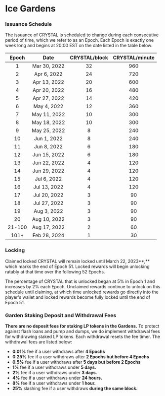 # Ice Gardens

### Issuance Schedule

The issuance of CRYSTAL is scheduled to change during each consecutive period of time, which we refer to as an Epoch. Each Epoch is exactly one week long and begins at 20:00 EST on the date listed in the table below:

|  Epoch |     Date     | CRYSTAL/block | CRYSTAL/minute |
| :----: | :----------: | :-----------: | :------------: |
|    1   | Mar 30, 2022 |       32      |       960      |
|    2   |  Apr 6, 2022 |       24      |       720      |
|    3   | Apr 13, 2022 |       20      |       600      |
|    4   | Apr 20, 2022 |       16      |       480      |
|    5   | Apr 27, 2022 |       14      |       420      |
|    6   |  May 4, 2022 |       12      |       360      |
|    7   | May 11, 2022 |       10      |       300      |
|    8   | May 18, 2022 |       10      |       300      |
|    9   | May 25, 2022 |       8       |       240      |
|   10   |  Jun 1, 2022 |       8       |       240      |
|   11   |  Jun 8, 2022 |       6       |       180      |
|   12   | Jun 15, 2022 |       6       |       180      |
|   13   | Jun 22, 2022 |       4       |       120      |
|   14   | Jun 29, 2022 |       4       |       120      |
|   15   |  Jul 6, 2022 |       4       |       120      |
|   16   | Jul 13, 2022 |       4       |       120      |
|   17   | Jul 20, 2022 |       3       |       90       |
|   18   | Jul 27, 2022 |       3       |       90       |
|   19   |  Aug 3, 2022 |       3       |       90       |
|   20   | Aug 10, 2022 |       3       |       90       |
| 21-100 | Aug 17, 2022 |       2       |       60       |
|  101+  | Feb 28, 2024 |       1       |       30       |

### Locking

Claimed locked CRYSTAL will remain locked until March 22, 2023**,** which marks the end of Epoch 51. Locked rewards will begin unlocking ratably at that time over the following 52 Epochs.&#x20;

The percentage of CRYSTAL that is unlocked began at 5% in Epoch 1 and increases by 2% each Epoch. Unclaimed rewards continue to unlock on this schedule until claiming, at which time unlocked rewards go directly into the player's wallet and locked rewards become fully locked until the end of Epoch 51.

### **Garden Staking Deposit and Withdrawal Fees**

**There are no deposit fees for staking LP tokens in the Gardens.** To protect against flash loans and pump and dumps, we do implement withdrawal fees for withdrawing staked LP tokens. Each withdrawal resets the fee timer. The withdrawal fees are listed below:

* **0.01%** fee if a user withdraws after **4 Epochs**
* **0.25%** fee if a user withdraws after **2 Epochs but before 4 Epochs**
* **0.5%** fee if a user withdraws after **5 days but before 2 Epochs**
* **1%** fee if a user withdraws under **5 days.**&#x20;
* **2%** fee if a user withdraws under **3 days.**&#x20;
* **4%** fee if a user withdraws under **24 hours.**&#x20;
* **8%** fee if a user withdraws under **1 hour.**&#x20;
* **25%** slashing fee if a user withdraws **during the same block.**
